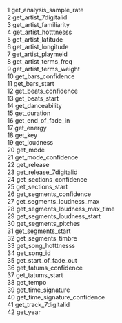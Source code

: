 1 get_analysis_sample_rate <br />
2 get_artist_7digitalid <br />
3 get_artist_familiarity <br />
4 get_artist_hotttnesss <br />
5 get_artist_latitude <br />
6 get_artist_longitude <br />
7 get_artist_playmeid <br />
8 get_artist_terms_freq <br />
9 get_artist_terms_weight <br />
10 get_bars_confidence <br />
11 get_bars_start <br />
12 get_beats_confidence <br />
13 get_beats_start <br />
14 get_danceability <br />
15 get_duration <br />
16 get_end_of_fade_in <br />
17 get_energy <br />
18 get_key <br />
19 get_loudness <br />
20 get_mode <br />
21 get_mode_confidence <br />
22 get_release <br />
23 get_release_7digitalid <br />
24 get_sections_confidence <br />
25 get_sections_start <br />
26 get_segments_confidence <br />
27 get_segments_loudness_max <br />
28 get_segments_loudness_max_time <br />
29 get_segments_loudness_start <br />
30 get_segments_pitches <br />
31 get_segments_start <br />
32 get_segments_timbre <br />
33 get_song_hotttnesss <br />
34 get_song_id <br />
35 get_start_of_fade_out <br />
36 get_tatums_confidence <br />
37 get_tatums_start <br />
38 get_tempo <br />
39 get_time_signature <br />
40 get_time_signature_confidence <br />
41 get_track_7digitalid <br />
42 get_year <br />